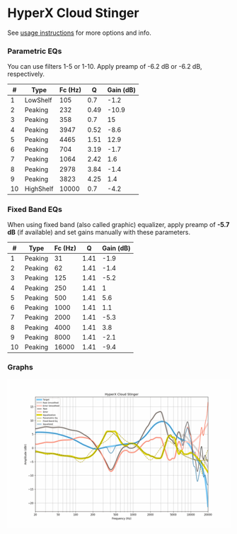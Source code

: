 # HyperX Cloud Stinger
See [usage instructions](https://github.com/jaakkopasanen/AutoEq#usage) for more options and info.

### Parametric EQs
You can use filters 1-5 or 1-10. Apply preamp of -6.2 dB or -6.2 dB, respectively.

|   # | Type      |   Fc (Hz) |    Q |   Gain (dB) |
|-----|-----------|-----------|------|-------------|
|   1 | LowShelf  |       105 | 0.7  |        -1.2 |
|   2 | Peaking   |       232 | 0.49 |       -10.9 |
|   3 | Peaking   |       358 | 0.7  |        15   |
|   4 | Peaking   |      3947 | 0.52 |        -8.6 |
|   5 | Peaking   |      4465 | 1.51 |        12.9 |
|   6 | Peaking   |       704 | 3.19 |        -1.7 |
|   7 | Peaking   |      1064 | 2.42 |         1.6 |
|   8 | Peaking   |      2978 | 3.84 |        -1.4 |
|   9 | Peaking   |      3823 | 4.25 |         1.4 |
|  10 | HighShelf |     10000 | 0.7  |        -4.2 |

### Fixed Band EQs
When using fixed band (also called graphic) equalizer, apply preamp of **-5.7 dB** (if available) and set gains manually with these parameters.

|   # | Type    |   Fc (Hz) |    Q |   Gain (dB) |
|-----|---------|-----------|------|-------------|
|   1 | Peaking |        31 | 1.41 |        -1.9 |
|   2 | Peaking |        62 | 1.41 |        -1.4 |
|   3 | Peaking |       125 | 1.41 |        -5.2 |
|   4 | Peaking |       250 | 1.41 |         1   |
|   5 | Peaking |       500 | 1.41 |         5.6 |
|   6 | Peaking |      1000 | 1.41 |         1.1 |
|   7 | Peaking |      2000 | 1.41 |        -5.3 |
|   8 | Peaking |      4000 | 1.41 |         3.8 |
|   9 | Peaking |      8000 | 1.41 |        -2.1 |
|  10 | Peaking |     16000 | 1.41 |        -9.4 |

### Graphs
![](./HyperX%20Cloud%20Stinger.png)
